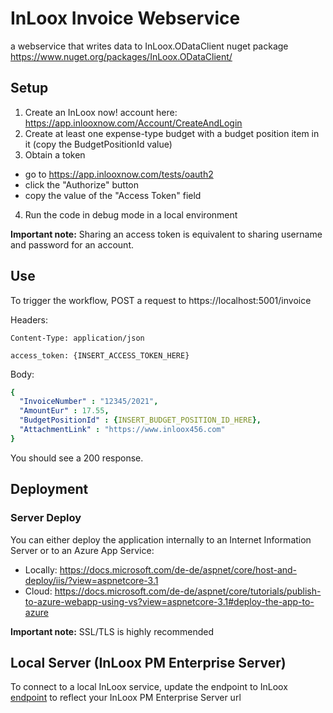 # InLoox Invoice Webservice

a webservice that writes data to InLoox.ODataClient nuget package https://www.nuget.org/packages/InLoox.ODataClient/

## Setup

1. Create an InLoox now! account here: https://app.inlooxnow.com/Account/CreateAndLogin
2. Create at least one expense-type budget with a budget position item in it (copy the BudgetPositionId value)
3. Obtain a token
- go to https://app.inlooxnow.com/tests/oauth2
- click the "Authorize" button
- copy the value of the "Access Token" field
4. Run the code in debug mode in a local environment

**Important note:** Sharing an access token is equivalent to sharing username and password for an account.

## Use

To trigger the workflow, POST a request to https://localhost:5001/invoice

Headers:

`Content-Type: application/json`

`access_token: {INSERT_ACCESS_TOKEN_HERE}`

Body:
```yaml
{
  "InvoiceNumber" : "12345/2021",
  "AmountEur" : 17.55,
  "BudgetPositionId" : {INSERT_BUDGET_POSITION_ID_HERE},
  "AttachmentLink" : "https://www.inloox456.com"
}
```

You should see a 200 response.

## Deployment

### Server Deploy

You can either deploy the application internally to an Internet Information Server or to an Azure App Service:
- Locally: https://docs.microsoft.com/de-de/aspnet/core/host-and-deploy/iis/?view=aspnetcore-3.1
- Cloud: https://docs.microsoft.com/de-de/aspnet/core/tutorials/publish-to-azure-webapp-using-vs?view=aspnetcore-3.1#deploy-the-app-to-azure

**Important note:** SSL/TLS is highly recommended

## Local Server (InLoox PM Enterprise Server)

To connect to a local InLoox service, update the endpoint to InLoox [endpoint](https://github.com/inloox-dev/inLoox-calendar-webservice/blob/05b33462cd4d77e85d8398dfaebc3bdb2bb77ae5/InLooxCalendarWebservice/Startup.cs#L12) to reflect your InLoox PM Enterprise Server url
